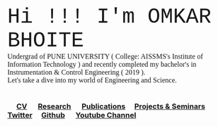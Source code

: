 <html>
<meta name="viewport" content="width=device-width, initial-scale=1">
<body>
  <font size="50" style="font-family:courier;" >Hi !!! I'm OMKAR BHOITE </font> 
 <br>
<font size="3" style="font-family:Comic Sans MS;" > Undergrad of PUNE UNIVERSITY ( College: AISSMS's Institute of Information Technology ) and recently completed my bachelor's in Instrumentation & Control Engineering ( 2019 ). </font> <br>
<font size="3" style="font-family:Comic Sans MS;" > Let's take a dive into my world of Engineering and Science.</font> <br> <br>
</body>
</html>


### &emsp; [CV](https://github.com/omkarbhoite25/Doc/raw/master/Omkar_CV.pdf) &emsp; [Research](r.md) &emsp; [Publications](p.md)&emsp; [Projects & Seminars](pro.md)&emsp; [Twitter](https://twitter.com/Omkar64737805)&emsp; [Github](https://github.com/omkarbhoite25) &emsp; [Youtube Channel](https://youtu.be/Oq8lbSNIXAg) 

